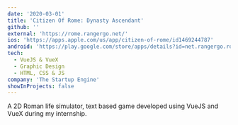 ```yaml
---
date: '2020-03-01'
title: 'Citizen Of Rome: Dynasty Ascendant'
github: ''
external: 'https://rome.rangergo.net/'
ios: 'https://apps.apple.com/us/app/citizen-of-rome/id1469244787'
android: 'https://play.google.com/store/apps/details?id=net.rangergo.rome&hl=en_IN'
tech:
  - VueJS & VueX
  - Graphic Design
  - HTML, CSS & JS
company: 'The Startup Engine'
showInProjects: false
---
```


A 2D Roman life simulator, text based game developed using VueJS and VueX during my internship.